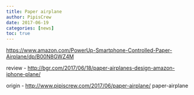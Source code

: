 ```yaml
---
title: Paper airplane
author: PipisCrew
date: 2017-06-19
categories: [news]
toc: true
---
```


https://www.amazon.com/PowerUp-Smartphone-Controlled-Paper-Airplane/dp/B00N8GWZ4M

review - http://bgr.com/2017/06/18/paper-airplanes-design-amazon-iphone-plane/

origin - http://www.pipiscrew.com/2017/06/paper-airplane/ paper-airplane